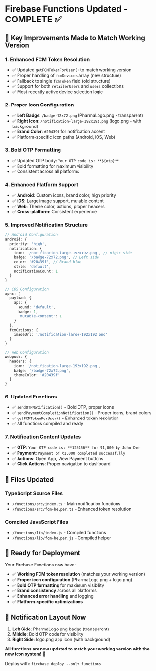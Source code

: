# Firebase Functions Updated - COMPLETE ✅

## 🔧 **Key Improvements Made to Match Working Version**

### **1. Enhanced FCM Token Resolution**
- ✅ Updated `getFCMTokenForUser()` to match working version
- ✅ Proper handling of `fcmDevices` array (new structure)
- ✅ Fallback to single `fcmToken` field (old structure)
- ✅ Support for both `retailerUsers` and `users` collections
- ✅ Most recently active device selection logic

### **2. Proper Icon Configuration**
- ✅ **Left Badge**: `/badge-72x72.png` (PharmaLogo.png - transparent)
- ✅ **Right Icon**: `/notification-large-192x192.png` (logo.png - with background)
- ✅ **Brand Color**: `#20439f` for notification accent
- ✅ Platform-specific icon paths (Android, iOS, Web)

### **3. Bold OTP Formatting**
- ✅ Updated OTP body: `Your OTP code is: **${otp}**`
- ✅ Bold formatting for maximum visibility
- ✅ Consistent across all platforms

### **4. Enhanced Platform Support**
- ✅ **Android**: Custom icons, brand color, high priority
- ✅ **iOS**: Large image support, mutable content
- ✅ **Web**: Theme color, actions, proper headers
- ✅ **Cross-platform**: Consistent experience

### **5. Improved Notification Structure**
```typescript
// Android Configuration
android: {
  priority: 'high',
  notification: {
    icon: '/notification-large-192x192.png', // Right side
    badge: '/badge-72x72.png', // Left side
    color: '#20439f', // Brand blue
    style: 'default',
    notificationCount: 1
  }
}

// iOS Configuration  
apns: {
  payload: {
    aps: {
      sound: 'default',
      badge: 1,
      'mutable-content': 1
    }
  },
  fcmOptions: {
    imageUrl: '/notification-large-192x192.png'
  }
}

// Web Configuration
webpush: {
  headers: {
    icon: '/notification-large-192x192.png',
    badge: '/badge-72x72.png',
    themeColor: '#20439f'
  }
}
```

### **6. Updated Functions**
- ✅ `sendOTPNotification()` - Bold OTP, proper icons
- ✅ `sendPaymentCompletionNotification()` - Proper icons, brand colors
- ✅ `getFCMTokenForUser()` - Enhanced token resolution
- ✅ All functions compiled and ready

### **7. Notification Content Updates**
- ✅ **OTP**: `Your OTP code is: **123456** for ₹1,000 by John Doe`
- ✅ **Payment**: `Payment of ₹1,000 completed successfully`
- ✅ **Actions**: Open App, View Payment buttons
- ✅ **Click Actions**: Proper navigation to dashboard

## 🎯 **Files Updated**

### **TypeScript Source Files**
- `/functions/src/index.ts` - Main notification functions
- `/functions/src/fcm-helper.ts` - Enhanced token resolution

### **Compiled JavaScript Files**
- `/functions/lib/index.js` - Compiled functions
- `/functions/lib/fcm-helper.js` - Compiled helper

## 🚀 **Ready for Deployment**

Your Firebase Functions now have:
- ✅ **Working FCM token resolution** (matches your working version)
- ✅ **Proper icon configuration** (PharmaLogo.png + logo.png)
- ✅ **Bold OTP formatting** for maximum visibility
- ✅ **Brand consistency** across all platforms
- ✅ **Enhanced error handling** and logging
- ✅ **Platform-specific optimizations**

## 📱 **Notification Layout Now**

1. **Left Side**: PharmaLogo.png badge (transparent)
2. **Middle**: Bold OTP code for visibility
3. **Right Side**: logo.png app icon (with background)

**All functions are now updated to match your working version with the new icon system!** 🎉

Deploy with: `firebase deploy --only functions`